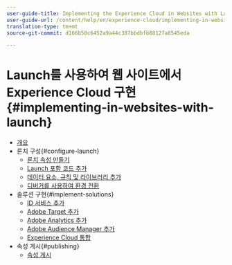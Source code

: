 ```yaml
---
user-guide-title: Implementing the Experience Cloud in Websites with Launch
user-guide-url: /content/help/en/experience-cloud/implementing-in-websites-with-launch/index.html
translation-type: tm+mt
source-git-commit: d166b50c6452a9a44c387bbdbfb88127a8545eda

---
```



# Launch를 사용하여 웹 사이트에서 Experience Cloud 구현 {#implementing-in-websites-with-launch}

+ [개요](index.md)
+ 론치 구성{#configure-launch}
   + [론치 속성 만들기](launch.md)
   + [Launch 포함 코드 추가](launch-add-embed.md)
   + [데이터 요소, 규칙 및 라이브러리 추가](launch-data-elements-rules.md)
   + [디버거를 사용하여 환경 전환](launch-switch-environments.md)
+ 솔루션 구현{#implement-solutions}
   + [ID 서비스 추가](id-service.md)
   + [Adobe Target 추가](target.md)
   + [Adobe Analytics 추가](analytics.md)
   + [Adobe Audience Manager 추가](audience-manager.md)
   + [Experience Cloud 통합](integrations.md)
+ 속성 게시{#publishing}
   + [속성 게시](publish.md)
